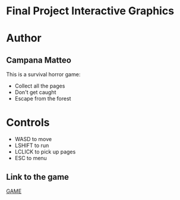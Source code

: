 # Final Project Interactive Graphics

# Author 
## Campana Matteo

This is a survival horror game:
- Collect all the pages
- Don't get caught
- Escape from the forest


# Controls

- WASD to move
- LSHIFT to run
- LCLICK to pick up pages
- ESC to menu


## Link to the game
[GAME](https://matteo-campana-engr-sapienza.github.io/Final_Project_Interactive_Graphics)
